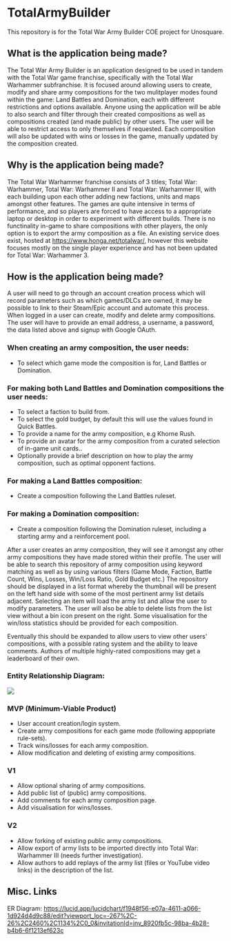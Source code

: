 # TotalArmyBuilder

This repository is for the Total War Army Builder COE project for Unosquare.

## What is the application being made?

The Total War Army Builder is an application designed to be used in tandem with the Total War game franchise, specifically with the Total War Warhammer subfranchise. It is focused around allowing users to create, modify and share army compositions for the two mulitplayer modes found within the game: Land Battles and Domination, each with different restrictions and options available. Anyone using the application will be able to also search and filter through their created compositions as well as compositions created (and made public) by other users. The user will be able to restrict access to only themselves if requested. Each composition will also be updated with wins or losses in the game, manually updated by the composition created.

## Why is the application being made?
The Total War Warhammer franchise consists of 3 titles; Total War: Warhammer, Total War: Warhammer II and Total War: Warhammer III, with each building upon each other adding new factions, units and maps amongst other features. The games are quite intensive in terms of performance, and so players are forced to have access to a appropriate laptop or desktop in order to experiment with different builds. There is no functinality in-game to share compositions with other players, the only option is to export the army composition as a file. An existing service does exist, hosted at https://www.honga.net/totalwar/, however this website focuses mostly on the single player experience and has not been updated for Total War: Warhammer 3. 

## How is the application being made?

A user will need to go through an account creation process which will record parameters such as which games/DLCs are owned, it may be possible to link to their Steam/Epic account and automate this process. When logged in a user can create, modify and delete army compositions. The user will have to provide an email address, a username, a password, the data listed above and signup with Google OAuth.

### When creating an army composition, the user needs:
* To select which game mode the composition is for, Land Battles or Domination.

### For making both Land Battles and Domination compositions the user needs:
* To select a faction to build from.
* To select the gold budget, by default this will use the values found in Quick Battles.
* To provide a name for the army composition, e.g Khorne Rush.
* To provide an avatar for the army composition from a curated selection of in-game unit cards..
* Optionally provide a brief description on how to play the army composition, such as optimal opponent factions.

### For making a Land Battles composition:
* Create a composition following the Land Battles ruleset.

### For making a Domination composition:
* Create a composition following the Domination ruleset, including a starting army and a reinforcement pool.

After a user creates an army composition, they will see it amongst any other army compositions they have made stored within their profile. The user will be able to search this repository of army composition using keyword matching as well as by using various filters (Game Mode, Faction, Battle Count, Wins, Losses, Win/Loss Ratio, Gold Budget etc.) The repository should be displayed in a list format whereby the thumbnail will be present on the left hand side with some of the most pertinent army list details adjacent. Selecting an item will load the army list and allow the user to modify parameters. The user will also be able to delete lists from the list view without a bin icon present on the right. Some visualisation for the win/loss statistics should be provided for each composition.

Eventually this should be expanded to allow users to view other users' compositions, with a possible rating system and the ability to leave comments. Authors of multiple highly-rated compositions may get a leaderboard of their own.

### Entity Relationship Diagram:

[![](https://mermaid.ink/img/pako:eNqFkUEOgjAQRa_SzNp4gO4qYEKiYABdNTETGJQEiillYcS7WwwaRQxdTWfeb-fn3yCtMwIOpN0CTxorqdj77GMvYl23XHYdc8LtLoz9xA8DxlmqCQ01n_AnMGj2gZ_EPV0rg4Waw8VBJCKy_Bnn0LVwhk0m2OPGE64XrUIRudPrj0S9zynR0_8P_fp7ZHL85rM940yq79u_CWOwgIp0hUVmw7r1MwnmTBVJ4LbMKMe2NBKkulsUW1PHV5UCN7qlBbSXzMY1JAw8x7Kh-wN_B4tT?type=png)](https://mermaid.live/edit#pako:eNqFkUEOgjAQRa_SzNp4gO4qYEKiYABdNTETGJQEiillYcS7WwwaRQxdTWfeb-fn3yCtMwIOpN0CTxorqdj77GMvYl23XHYdc8LtLoz9xA8DxlmqCQ01n_AnMGj2gZ_EPV0rg4Waw8VBJCKy_Bnn0LVwhk0m2OPGE64XrUIRudPrj0S9zynR0_8P_fp7ZHL85rM940yq79u_CWOwgIp0hUVmw7r1MwnmTBVJ4LbMKMe2NBKkulsUW1PHV5UCN7qlBbSXzMY1JAw8x7Kh-wN_B4tT)

### MVP (Minimum-Viable Product)
* User account creation/login system.
* Create army compositions for each game mode (following appopriate rule-sets).
* Track wins/losses for each army composition.
* Allow modification and deleting of existing army compositions.

### V1
* Allow optional sharing of army compositions.
* Add public list of (public) army compositions.
* Add comments for each army composition page.
* Add visualisation for wins/losses.

### V2
* Allow forking of existing public army compositions.
* Allow export of army lists to be imported directly into Total War: Warhammer III (needs further investigation).
* Allow authors to add replays of the army list (files or YouTube video links) in the description of the list.

## Misc. Links
ER Diagram: https://lucid.app/lucidchart/f1948f56-e07a-4611-a066-1d924d4d9c88/edit?viewport_loc=-267%2C-26%2C2460%2C1134%2C0_0&invitationId=inv_8920fb5c-98ba-4b28-b4b6-6f1213ef623c
